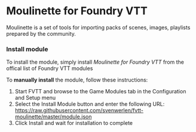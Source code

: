 # Moulinette for Foundry VTT

Moulinette is a set of tools for importing packs of scenes, images, playlists prepared by the community.

### Install module

To install the module, simply install *Moulinette for Foundry VTT* from the offical list of Foundry VTT modules

To **manually install** the module, follow these instructions:

1. Start FVTT and browse to the Game Modules tab in the Configuration and Setup menu
2. Select the Install Module button and enter the following URL: https://raw.githubusercontent.com/svenwerlen/fvtt-moulinette/master/module.json
3. Click Install and wait for installation to complete 
